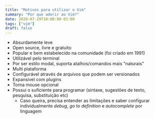 ```yaml
---
title: "Motivos para utilizar o Vim"
summary: "Por que aderir ao Vim?"
date: 2020-07-29T10:00:00-03:00
tags: ["vim"]
draft: false
---
```


- Absurdamente leve
- Open source, livre e gratuito
- Popular e bem estabelecido na comunidade (foi criado em 1991)
- Utilizável pelo terminal
- Por ser estilo modal, suporta atalhos/comandos mais "naturais"
- Multi plataforma
- Configurável através de arquivos que podem ser versionados
- Expansível com plugins
- Torna mouse opcional
- Possui o suficiente para programar (sintaxe, sugestões de texto, pesquisa, substituição etc)
    - Caso queira, precisa entender as limitações e saber configurar individualmente *debug*, *go to definition* e *autocomplete* por linguagem
